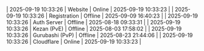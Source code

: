 | 2025-09-19 10:33:26 | Website | Online | 2025-09-19 10:33:23 |
| 2025-09-19 10:33:26 | Registration | Offline | 2025-09-09 16:40:23 |
| 2025-09-19 10:33:26 | Auth Server | Offline | 2025-08-18 09:33:31 |
| 2025-09-19 10:33:26 | Kezan (PvE) | Offline | 2025-08-03 17:58:02 |
| 2025-09-19 10:33:26 | Gurubashi (PvP) | Offline | 2025-08-23 21:44:06 |
| 2025-09-19 10:33:26 | Cloudflare | Online | 2025-09-19 10:33:23 |
